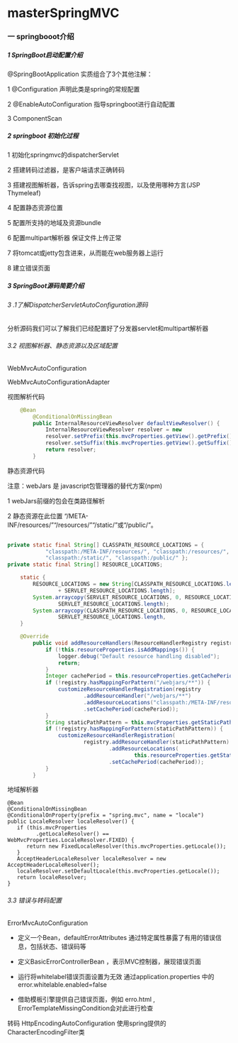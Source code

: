 # masterSpringMVC
### 一 springbooot介绍

##### 1 SpringBoot启动配置介绍

@SpringBootApplication 实质组合了3个其他注解：

1 @Configuration  声明此类是spring的常规配置

2 @EnableAutoConfiguration  指导springboot进行自动配置

3 ComponentScan 

##### 2 springboot 初始化过程

1 初始化springmvc的dispatcherServlet

2 搭建转码过滤器，是客户端请求正确转码

3 搭建视图解析器，告诉spring去哪查找视图，以及使用哪种方言(JSP Thymeleaf)

4 配置静态资源位置

5 配置所支持的地域及资源bundle

6 配置multipart解析器 保证文件上传正常

7 将tomcat或jetty包含进来，从而能在web服务器上运行

8 建立错误页面

##### 3 SpringBoot源码简要介绍

###### 3 .1了解DispatcherServletAutoConfiguration源码

分析源码我们可以了解我们已经配置好了分发器servlet和multipart解析器

###### 3.2 视图解析器、静态资源以及区域配置

 WebMvcAutoConfiguration 

WebMvcAutoConfigurationAdapter

视图解析代码

```java
	@Bean
		@ConditionalOnMissingBean
		public InternalResourceViewResolver defaultViewResolver() {
			InternalResourceViewResolver resolver = new 							               InternalResourceViewResolver();
			resolver.setPrefix(this.mvcProperties.getView().getPrefix());
			resolver.setSuffix(this.mvcProperties.getView().getSuffix());
			return resolver;
		}
```

静态资源代码

注意：webJars 是 javascript包管理器的替代方案(npm)

1 webJars前缀的包会在类路径解析

2 静态资源在此位置 “/META-INF/resources/”“/resources/”“/static/”或“/public/”。

```java
	
private static final String[] CLASSPATH_RESOURCE_LOCATIONS = {
			"classpath:/META-INF/resources/", "classpath:/resources/",
			"classpath:/static/", "classpath:/public/" };
private static final String[] RESOURCE_LOCATIONS;

	static {
		RESOURCE_LOCATIONS = new String[CLASSPATH_RESOURCE_LOCATIONS.length
				+ SERVLET_RESOURCE_LOCATIONS.length];
		System.arraycopy(SERVLET_RESOURCE_LOCATIONS, 0, RESOURCE_LOCATIONS, 0,
				SERVLET_RESOURCE_LOCATIONS.length);
		System.arraycopy(CLASSPATH_RESOURCE_LOCATIONS, 0, RESOURCE_LOCATIONS,
				SERVLET_RESOURCE_LOCATIONS.length,                                           CLASSPATH_RESOURCE_LOCATIONS.length);
	}
```



```java
	@Override
		public void addResourceHandlers(ResourceHandlerRegistry registry) {
			if (!this.resourceProperties.isAddMappings()) {
				logger.debug("Default resource handling disabled");
				return;
			}
			Integer cachePeriod = this.resourceProperties.getCachePeriod();
			if (!registry.hasMappingForPattern("/webjars/**")) {
				customizeResourceHandlerRegistration(registry
						.addResourceHandler("/webjars/**")
						.addResourceLocations("classpath:/META-INF/resources/webjars/")
						.setCachePeriod(cachePeriod));
			}
			String staticPathPattern = this.mvcProperties.getStaticPathPattern();
			if (!registry.hasMappingForPattern(staticPathPattern)) {
				customizeResourceHandlerRegistration(
						registry.addResourceHandler(staticPathPattern)
								.addResourceLocations(
										this.resourceProperties.getStaticLocations())
								.setCachePeriod(cachePeriod));
			}
		}
```

地域解析器

```
@Bean
@ConditionalOnMissingBean
@ConditionalOnProperty(prefix = "spring.mvc", name = "locale")
public LocaleResolver localeResolver() {
   if (this.mvcProperties
         .getLocaleResolver() == WebMvcProperties.LocaleResolver.FIXED) {
      return new FixedLocaleResolver(this.mvcProperties.getLocale());
   }
   AcceptHeaderLocaleResolver localeResolver = new AcceptHeaderLocaleResolver();
   localeResolver.setDefaultLocale(this.mvcProperties.getLocale());
   return localeResolver;
}
```

###### 3.3 错误与转码配置

ErrorMvcAutoConfiguration

- 定义一个Bean，defaultErrorAttributes 通过特定属性暴露了有用的错误信息，包括状态、错误码等

- 定义BasicErrorControllerBean ，表示MVC控制器，展现错误页面
- 运行将whitelabel错误页面设置为无效 通过application.properties 中的error.whitelable.enabled=false
- 借助模板引擎提供自己错误页面，例如 erro.html ,  ErrorTemplateMissingCondition会对此进行检查

转码 HttpEncodingAutoConfiguration 使用spring提供的CharacterEncodingFilter类